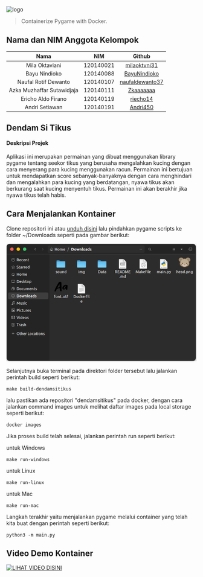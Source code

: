 <img alt="logo" src="https://raw.githubusercontent.com/riecho14/Docker-Dendam-Si-Tikus/image_assets/logo.svg" width="400">

> Containerize Pygame with Docker.

## Nama dan NIM Anggota Kelompok
| Nama | NIM | Github |
| :---: | :---: | :---: |
| Mila Oktaviani             | 120140021 | [milaoktvni31](https://github.com/milaoktvni31)           |
| Bayu Nindioko              | 120140088 | [BayuNindioko](https://github.com/BayuNindioko)           |
| Naufal Rotif Dewanto       | 120140107 | [naufaldewanto37](https://github.com/naufaldewanto37)     |
| Azka Muzhaffar Sutawidjaja | 120140111 | [Zkaaaaaaa](https://github.com/Zkaaaaaaa)                 |
| Ericho Aldo Firano         | 120140119 | [riecho14](https://github.com/riecho14)                   |
| Andri Setiawan             | 120140191 | [Andri450](https://github.com/Andri450)                   |

## Dendam Si Tikus
#### Deskripsi Projek
Aplikasi ini merupakan permainan yang dibuat menggunakan library pygame tentang seekor tikus yang berusaha mengalahkan kucing dengan cara menyerang para kucing menggunakan racun. Permainan ini bertujuan untuk mendapatkan score sebanyak-banyaknya dengan cara menghindari dan mengalahkan para kucing yang berdatangan, nyawa tikus akan berkurang saat kucing menyentuh tikus. Permainan ini akan berakhir jika nyawa tikus telah habis.

## Cara Menjalankan Kontainer
Clone repositori ini atau [unduh disini](https://github.com/riecho14/Docker-Dendam-Si-Tikus/archive/refs/heads/main.zip) lalu pindahkan pygame scripts ke folder ~/Downloads seperti pada gambar berikut:

![1](https://github.com/riecho14/Docker-Dendam-Si-Tikus/blob/a2eb90dc3131332f08d6dcbeefd0014c4d22d89b/1.png)

Selanjutnya buka terminal pada direktori folder tersebut lalu jalankan perintah build seperti berikut:

    make build-dendamsitikus

lalu pastikan ada repositori "dendamsitikus" pada docker, dengan cara jalankan command images untuk melihat daftar images pada local storage seperti berikut:

    docker images

Jika proses build telah selesai, jalankan perintah run seperti berikut:

untuk Windows

    make run-windows

untuk Linux

    make run-linux

untuk Mac

    make run-mac

Langkah terakhir yaitu menjalankan pygame melalui container yang telah kita buat dengan perintah seperti berikut:

    python3 -m main.py

## Video Demo Kontainer
[![LIHAT VIDEO DISINI](https://yt-embed.herokuapp.com/embed?v=ZRctNcWSxNk&ab)](https://www.youtube.com/watch?v=ZRctNcWSxNk&ab "Understandable Conversation Between Kobo and Crazy Dave 【Kobo Kanaeru Clip】")
